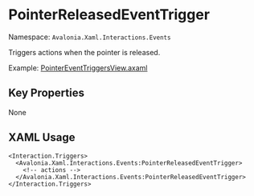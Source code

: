 # PointerReleasedEventTrigger

Namespace: `Avalonia.Xaml.Interactions.Events`

Triggers actions when the pointer is released.

Example: [PointerEventTriggersView.axaml](samples/BehaviorsTestApplication/Views/Pages/PointerEventTriggersView.axaml)

## Key Properties
None

## XAML Usage
```xaml
<Interaction.Triggers>
  <Avalonia.Xaml.Interactions.Events:PointerReleasedEventTrigger>
    <!-- actions -->
  </Avalonia.Xaml.Interactions.Events:PointerReleasedEventTrigger>
</Interaction.Triggers>
```

